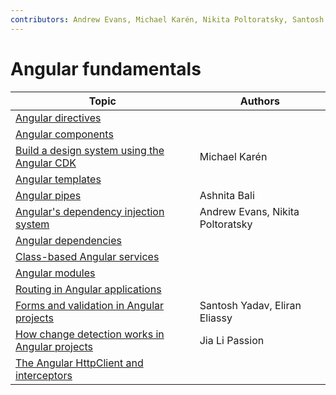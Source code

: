 ```yaml
---
contributors: Andrew Evans, Michael Karén, Nikita Poltoratsky, Santosh Yadav, Jia Li Passion, Ashnita Bali
---
```


# Angular fundamentals

| Topic                                                                                                 | Authors                          |
| ----------------------------------------------------------------------------------------------------- | -------------------------------- |
| [Angular directives](./angular-directives.md)                                                         |                                  |
| [Angular components](./angular-components.md)                                                         |                                  |
| [Build a design system using the Angular CDK](./build-a-design-system-using-the-angular-cdk.md)       | Michael Karén                    |
| [Angular templates](./angular-templates.md)                                                           |                                  |
| [Angular pipes](./angular-pipes.md)                                                                   | Ashnita Bali                     |
| [Angular's dependency injection system](./angulars-dependency-injection-system.md)                    | Andrew Evans, Nikita Poltoratsky |
| [Angular dependencies](./angular-dependencies.md)                                                     |                                  |
| [Class-based Angular services](./class-based-angular-services.md)                                     |                                  |
| [Angular modules](./angular-modules.md)                                                               |                                  |
| [Routing in Angular applications](./routing-in-angular-applications.md)                               |                                  |
| [Forms and validation in Angular projects](./forms-and-validation-in-angular-projects.md)             | Santosh Yadav, Eliran Eliassy    |
| [How change detection works in Angular projects](./how-change-detection-works-in-angular-projects.md) | Jia Li Passion                   |
| [The Angular HttpClient and interceptors](./the-angular-httpclient-and-interceptors.md)               |                                  |
